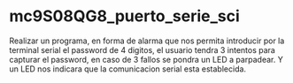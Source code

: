 # mc9S08QG8_puerto_serie_sci
Realizar un programa, en forma de alarma que nos permita introducir por la terminal serial el password de 4 digitos, el usuario tendra 3 intentos para capturar el password, en caso de 3 fallos se pondra un LED a parpadear.  Y un  LED nos indicara que la comunicacion serial esta establecida.
